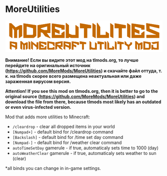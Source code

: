 # MoreUtilities
<img alt="Mod logo" src="https://github.com/MoreMods/MoreUtilities/blob/0a53b5e871e3a3dd4e261e3561cc1f59f2a23b98/img/MoreUtilities-logo-small.png">

**Внимание! Если вы видите этот мод на tlmods.org, то лучше перейдите на оригинальный источник (https://github.com/MoreMods/MoreUtilities) и скачайте файл оттуда, т. к. на tlmods скорее всего размещена неактуальная или даже зараженная вирусом версия.**

**Attention! If you see this mod on tlmods.org, then it is better to go to the original source (https://github.com/MoreMods/MoreUtilities) and download the file from there, because tlmods most likely has an outdated or even virus-infected version.**

Mod that adds more utilities to Minecraft:

- `/cleardrop` - clear all dropped items in your world
- `[Numpad+]` - default bind for /cleardrop command
- `[Backslash]` - default bind for /time set day command
- `[Numpad-]` - default bind for /weather clear command
- `autoTimeSetDay` gamerule - if true, automaticaly sets time to 1000 (day)
- `autoWeatherClear` gamerule - if true, automaticaly sets weather to sun (clear)
 

*all binds you can change in in-game settings.
